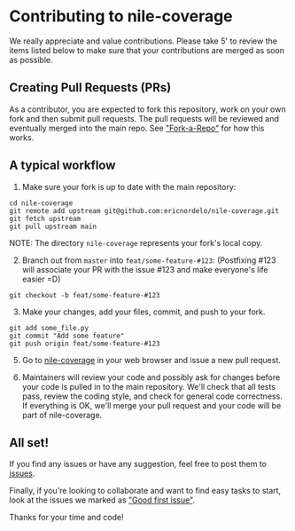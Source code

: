 Contributing to nile-coverage
=======

We really appreciate and value contributions. Please take 5' to review the items listed below to make sure that your contributions are merged as soon as possible.

## Creating Pull Requests (PRs)

As a contributor, you are expected to fork this repository, work on your own fork and then submit pull requests. The pull requests will be reviewed and eventually merged into the main repo. See ["Fork-a-Repo"](https://help.github.com/articles/fork-a-repo/) for how this works.

## A typical workflow

1) Make sure your fork is up to date with the main repository:

```
cd nile-coverage
git remote add upstream git@github.com:ericnordelo/nile-coverage.git
git fetch upstream
git pull upstream main
```
NOTE: The directory `nile-coverage` represents your fork's local copy.

2) Branch out from `master` into `feat/some-feature-#123`:
(Postfixing #123 will associate your PR with the issue #123 and make everyone's life easier =D)
```
git checkout -b feat/some-feature-#123
```

3) Make your changes, add your files, commit, and push to your fork.

```
git add some_file.py
git commit "Add some feature"
git push origin feat/some-feature-#123
```

5) Go to [nile-coverage](https://github.com/ericnordelo/nile-coverage) in your web browser and issue a new pull request.

6) Maintainers will review your code and possibly ask for changes before your code is pulled in to the main repository. We'll check that all tests pass, review the coding style, and check for general code correctness. If everything is OK, we'll merge your pull request and your code will be part of nile-coverage.

## All set!

If you find any issues or have any suggestion, feel free to post them to [issues](https://github.com/ericnordelo/nile-coverage/issues).

Finally, if you're looking to collaborate and want to find easy tasks to start, look at the issues we marked as ["Good first issue"](https://github.com/ericnordelo/nile-coverage/issues?q=is%3Aopen+is%3Aissue+label%3A%22good+first+issue%22).

Thanks for your time and code!
